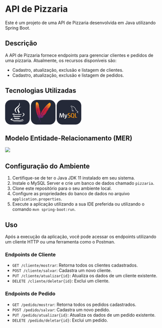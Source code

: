 # API de Pizzaria

Este é um projeto de uma API de Pizzaria desenvolvida em Java utilizando Spring Boot.

## Descrição

A API de Pizzaria fornece endpoints para gerenciar clientes e pedidos de uma pizzaria. Atualmente, os recursos disponíveis são:

- Cadastro, atualização, exclusão e listagem de clientes.
- Cadastro, atualização, exclusão e listagem de pedidos.

## Tecnologias Utilizadas
<div align="left">
<img src="https://raw.githubusercontent.com/tandpfun/skill-icons/main/icons/Java-Dark.svg" width=80"/>
<img src="https://raw.githubusercontent.com/tandpfun/skill-icons/main/icons/Maven-Dark.svg" width="80"/>
  <img src="https://raw.githubusercontent.com/tandpfun/skill-icons/main/icons/MySQL-Dark.svg" width="80"/>
</div>

## Modelo Entidade-Relacionamento (MER)
<img src="![image](https://github.com/szrayane/api-pizzaria/assets/133218648/7d961742-4d1a-4b7a-a9c8-aa6eb5708e3d)
">


## Configuração do Ambiente

1. Certifique-se de ter o Java JDK 11 instalado em seu sistema.
2. Instale o MySQL Server e crie um banco de dados chamado `pizzaria`.
3. Clone este repositório para o seu ambiente local.
4. Configure as propriedades do banco de dados no arquivo `application.properties`.
5. Execute a aplicação utilizando a sua IDE preferida ou utilizando o comando `mvn spring-boot:run`.

## Uso

Após a execução da aplicação, você pode acessar os endpoints utilizando um cliente HTTP ou uma ferramenta como o Postman.

### Endpoints de Cliente

- `GET /cliente/mostrar`: Retorna todos os clientes cadastrados.
- `POST /cliente/salvar`: Cadastra um novo cliente.
- `PUT /cliente/atualizar{id}`: Atualiza os dados de um cliente existente.
- `DELETE /cliente/deletar{id}`: Exclui um cliente.

### Endpoints de Pedido

- `GET /pedido/mostrar`: Retorna todos os pedidos cadastrados.
- `POST /pedido/salvar`: Cadastra um novo pedido.
- `PUT /pedido/atualizar{id}`: Atualiza os dados de um pedido existente.
- `DELETE /pedido/deletar{id}`: Exclui um pedido.

